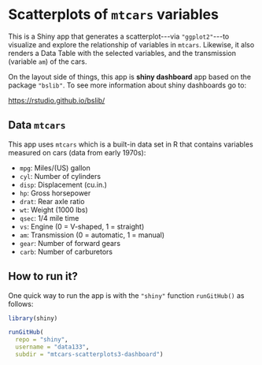 # Scatterplots of `mtcars` variables

This is a Shiny app that generates a scatterplot---via `"ggplot2"`---to 
visualize and explore the relationship of variables in `mtcars`. Likewise,
it also renders a Data Table with the selected variables, and the transmission
(variable `am`) of the cars.

On the layout side of things, this app is __shiny dashboard__ app based on the
package `"bslib"`. To see more information about shiny dashboards go to:

<https://rstudio.github.io/bslib/>


## Data `mtcars`

This app uses `mtcars` which is a built-in data set in R that contains 
variables measured on cars (data from early 1970s):

- `mpg`: Miles/(US) gallon
- `cyl`: Number of cylinders
- `disp`: Displacement (cu.in.)
- `hp`: Gross horsepower
- `drat`: Rear axle ratio
- `wt`: Weight (1000 lbs)
- `qsec`: 1/4 mile time
- `vs`: Engine (0 = V-shaped, 1 = straight)
- `am`: Transmission (0 = automatic, 1 = manual)
- `gear`: Number of forward gears
- `carb`: Number of carburetors



## How to run it?

One quick way to run the app is with the `"shiny"` function `runGitHub()` as follows:

```R
library(shiny)

runGitHub(
  repo = "shiny", 
  username = "data133", 
  subdir = "mtcars-scatterplots3-dashboard")
```

